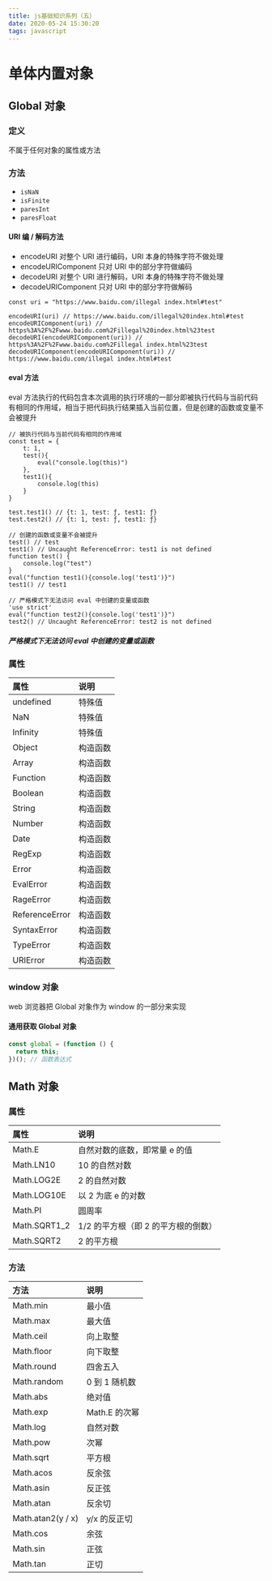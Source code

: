 ```yaml
---
title: js基础知识系列（五）
date: 2020-05-24 15:30:20
tags: javascript
---
```


# 单体内置对象

## Global 对象

### 定义

不属于任何对象的属性或方法

### 方法

- `isNaN`
- `isFinite`
- `paresInt`
- `paresFloat`

#### URI 编 / 解码方法

- encodeURI 对整个 URI 进行编码，URI 本身的特殊字符不做处理
- encodeURIComponent 只对 URI 中的部分字符做编码
- decodeURI 对整个 URI 进行解码，URI 本身的特殊字符不做处理
- decodeURIComponent 只对 URI 中的部分字符做解码

```JS
const uri = "https://www.baidu.com/illegal index.html#test"

encodeURI(uri) // https://www.baidu.com/illegal%20index.html#test
encodeURIComponent(uri) // https%3A%2F%2Fwww.baidu.com%2Fillegal%20index.html%23test
decodeURI(encodeURIComponent(uri)) // https%3A%2F%2Fwww.baidu.com%2Fillegal index.html%23test
decodeURIComponent(encodeURIComponent(uri)) // https://www.baidu.com/illegal index.html#test
```

#### eval 方法

eval 方法执行的代码包含本次调用的执行环境的一部分即被执行代码与当前代码有相同的作用域，相当于把代码执行结果插入当前位置，但是创建的函数或变量不会被提升

```JS
// 被执行代码与当前代码有相同的作用域
const test = {
    t: 1,
    test(){
        eval("console.log(this)")
    },
    test1(){
        console.log(this)
    }
}

test.test1() // {t: 1, test: ƒ, test1: ƒ}
test.test2() // {t: 1, test: ƒ, test1: ƒ}

// 创建的函数或变量不会被提升
test() // test
test1() // Uncaught ReferenceError: test1 is not defined
function test() {
    console.log("test")
}
eval("function test1(){console.log('test1')}")
test1() // test1

// 严格模式下无法访问 eval 中创建的变量或函数
'use strict'
eval("function test2(){console.log('test1')}")
test2() // Uncaught ReferenceError: test2 is not defined
```

##### 严格模式下无法访问 eval 中创建的变量或函数

### 属性

| 属性           | 说明     |
| :------------- | :------- |
| undefined      | 特殊值   |
| NaN            | 特殊值   |
| Infinity       | 特殊值   |
| Object         | 构造函数 |
| Array          | 构造函数 |
| Function       | 构造函数 |
| Boolean        | 构造函数 |
| String         | 构造函数 |
| Number         | 构造函数 |
| Date           | 构造函数 |
| RegExp         | 构造函数 |
| Error          | 构造函数 |
| EvalError      | 构造函数 |
| RageError      | 构造函数 |
| ReferenceError | 构造函数 |
| SyntaxError    | 构造函数 |
| TypeError      | 构造函数 |
| URIError       | 构造函数 |

### window 对象

web 浏览器把 Global 对象作为 window 的一部分来实现

#### 通用获取 Global 对象

```js
const global = (function () {
  return this;
})(); // 函数表达式
```

## Math 对象

### 属性

| 属性         | 说明                                |
| :----------- | :---------------------------------- |
| Math.E       | 自然对数的底数，即常量 e 的值       |
| Math.LN10    | 10 的自然对数                       |
| Math.LOG2E   | 2 的自然对数                        |
| Math.LOG10E  | 以 2 为底 e 的对数                  |
| Math.PI      | 圆周率                              |
| Math.SQRT1_2 | 1/2 的平方根（即 2 的平方根的倒数） |
| Math.SQRT2   | 2 的平方根                          |

### 方法

| 方法              | 说明          |
| :---------------- | :------------ |
| Math.min          | 最小值        |
| Math.max          | 最大值        |
| Math.ceil         | 向上取整      |
| Math.floor        | 向下取整      |
| Math.round        | 四舍五入      |
| Math.random       | 0 到 1 随机数 |
| Math.abs          | 绝对值        |
| Math.exp          | Math.E 的次幂 |
| Math.log          | 自然对数      |
| Math.pow          | 次幂          |
| Math.sqrt         | 平方根        |
| Math.acos         | 反余弦        |
| Math.asin         | 反正弦        |
| Math.atan         | 反余切        |
| Math.atan2(y / x) | y/x 的反正切  |
| Math.cos          | 余弦          |
| Math.sin          | 正弦          |
| Math.tan          | 正切          |
